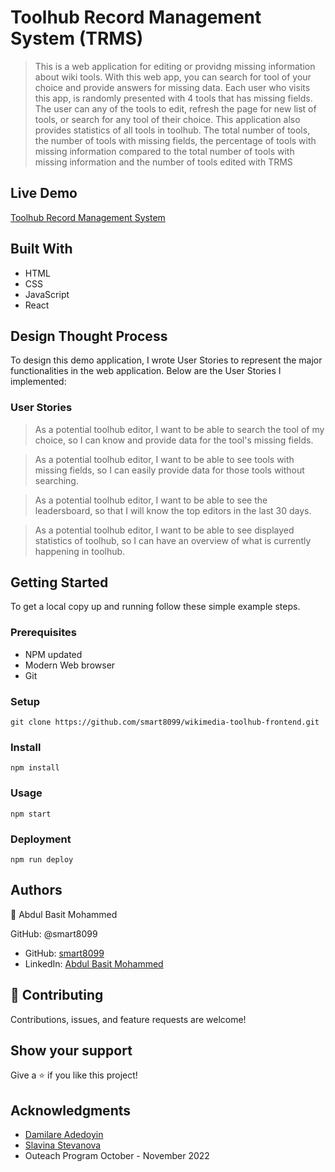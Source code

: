 # Toolhub Record Management System (TRMS)
> This is a web application for editing or providng missing information about wiki tools. 
> With this web app, you can search for tool of your choice and provide answers for missing data.
> Each user who visits this app, is randomly presented with 4 tools that has missing fields. 
>The user can any of the tools to edit, refresh the page for new list of tools, or search for any tool of their choice. 
>This application also provides statistics of all tools in toolhub. The total number of tools, the number of tools with missing fields, the percentage of tools with missing information compared to the total number of tools with missing information and the number of tools edited with TRMS

## Live Demo
[Toolhub Record Management System ](https://melodic-liger-8098cb.netlify.app) 

## Built With

- HTML
- CSS
- JavaScript
- React

## Design Thought Process
To design this demo application, I wrote User Stories to represent the major functionalities in the web application. Below are the User Stories I implemented:

### User Stories
> As a potential toolhub editor, I want to be able to search the tool of my choice, so I can know
and provide data for the tool's missing fields.

> As a potential toolhub editor, I want to be able to see tools with missing fields, so I can easily provide data for those tools without searching.

> As a potential toolhub editor, I want to be able to see the leadersboard, so that I will know the top editors in the last 30 days.  

> As a potential toolhub editor, I want to be able to see displayed statistics of toolhub, so I can have an overview of what is currently happening in toolhub.



## Getting Started

To get a local copy up and running follow these simple example steps.

### Prerequisites

- NPM updated
- Modern Web browser
- Git

### Setup

    git clone https://github.com/smart8099/wikimedia-toolhub-frontend.git

### Install
    npm install 

### Usage
    npm start
    

### Deployment
    npm run deploy


## Authors

👤 Abdul Basit Mohammed

GitHub: @smart8099

- GitHub: [smart8099](https://github.com/smart8099/)
- LinkedIn: [Abdul Basit Mohammed](https://www.linkedin.com/in/abdul-basit-mohammed-40b973185/)



## 🤝 Contributing
Contributions, issues, and feature requests are welcome!

## Show your support

Give a ⭐️ if you like this project!


## Acknowledgments
- [Damilare Adedoyin](https://phabricator.wikimedia.org/p/Damilare/)
- [Slavina Stevanova](https://phabricator.wikimedia.org/p/Slst2020/)
- Outeach Program October - November 2022